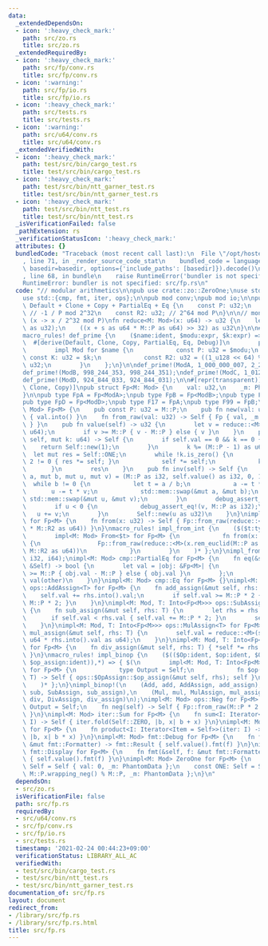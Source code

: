 ```yaml
---
data:
  _extendedDependsOn:
  - icon: ':heavy_check_mark:'
    path: src/zo.rs
    title: src/zo.rs
  _extendedRequiredBy:
  - icon: ':heavy_check_mark:'
    path: src/fp/conv.rs
    title: src/fp/conv.rs
  - icon: ':warning:'
    path: src/fp/io.rs
    title: src/fp/io.rs
  - icon: ':heavy_check_mark:'
    path: src/tests.rs
    title: src/tests.rs
  - icon: ':warning:'
    path: src/u64/conv.rs
    title: src/u64/conv.rs
  _extendedVerifiedWith:
  - icon: ':heavy_check_mark:'
    path: test/src/bin/cargo_test.rs
    title: test/src/bin/cargo_test.rs
  - icon: ':heavy_check_mark:'
    path: test/src/bin/ntt_garner_test.rs
    title: test/src/bin/ntt_garner_test.rs
  - icon: ':heavy_check_mark:'
    path: test/src/bin/ntt_test.rs
    title: test/src/bin/ntt_test.rs
  _isVerificationFailed: false
  _pathExtension: rs
  _verificationStatusIcon: ':heavy_check_mark:'
  attributes: {}
  bundledCode: "Traceback (most recent call last):\n  File \"/opt/hostedtoolcache/Python/3.9.2/x64/lib/python3.9/site-packages/onlinejudge_verify/documentation/build.py\"\
    , line 71, in _render_source_code_stat\n    bundled_code = language.bundle(stat.path,\
    \ basedir=basedir, options={'include_paths': [basedir]}).decode()\n  File \"/opt/hostedtoolcache/Python/3.9.2/x64/lib/python3.9/site-packages/onlinejudge_verify/languages/user_defined.py\"\
    , line 68, in bundle\n    raise RuntimeError('bundler is not specified: {}'.format(path.as_posix()))\n\
    RuntimeError: bundler is not specified: src/fp.rs\n"
  code: "// modular arithmetics\n\npub use crate::zo::ZeroOne;\nuse std::marker::PhantomData;\n\
    use std::{cmp, fmt, iter, ops};\n\npub mod conv;\npub mod io;\n\npub trait Mod:\
    \ Default + Clone + Copy + PartialEq + Eq {\n    const P: u32;\n    const K: u32;\
    \ // -1 / P mod 2^32\n    const R2: u32; // 2^64 mod P\n}\n\n// montgomery reduction\
    \ (x -> x / 2^32 mod P)\nfn reduce<M: Mod>(x: u64) -> u32 {\n    let s = M::K.wrapping_mul(x\
    \ as u32);\n    ((x + s as u64 * M::P as u64) >> 32) as u32\n}\n\n#[macro_export]\n\
    macro_rules! def_prime {\n    ($name:ident, $modu:expr, $k:expr) => {\n      \
    \  #[derive(Default, Clone, Copy, PartialEq, Eq, Debug)]\n        pub struct $name;\n\
    \        impl Mod for $name {\n            const P: u32 = $modu;\n           \
    \ const K: u32 = $k;\n            const R2: u32 = ((1_u128 << 64) % $modu) as\
    \ u32;\n        }\n    };\n}\n\ndef_prime!(ModA, 1_000_000_007, 2_226_617_417);\n\
    def_prime!(ModB, 998_244_353, 998_244_351);\ndef_prime!(ModC, 1_012_924_417, 1_012_924_415);\n\
    def_prime!(ModD, 924_844_033, 924_844_031);\n\n#[repr(transparent)]\n#[derive(Default,\
    \ Clone, Copy)]\npub struct Fp<M: Mod> {\n    val: u32,\n    _m: PhantomData<M>,\n\
    }\n\npub type FpA = Fp<ModA>;\npub type FpB = Fp<ModB>;\npub type FpC = Fp<ModC>;\n\
    pub type FpD = Fp<ModD>;\npub type F17 = FpA;\npub type F99 = FpB;\n\nimpl<M:\
    \ Mod> Fp<M> {\n    pub const P: u32 = M::P;\n    pub fn new(val: u32) -> Self\
    \ { val.into() }\n    fn from_raw(val: u32) -> Self { Fp { val, _m: PhantomData\
    \ } }\n    pub fn value(self) -> u32 {\n        let v = reduce::<M>(self.val as\
    \ u64);\n        if v >= M::P { v - M::P } else { v }\n    }\n    pub fn pow(mut\
    \ self, mut k: u64) -> Self {\n        if self.val == 0 && k == 0 {\n        \
    \    return Self::new(1);\n        }\n        k %= (M::P - 1) as u64;\n      \
    \  let mut res = Self::ONE;\n        while !k.is_zero() {\n            if k %\
    \ 2 != 0 { res *= self; }\n            self *= self;\n            k >>= 1;\n \
    \       }\n        res\n    }\n    pub fn inv(self) -> Self {\n        let (mut\
    \ a, mut b, mut u, mut v) = (M::P as i32, self.value() as i32, 0, 1);\n      \
    \  while b != 0 {\n            let t = a / b;\n            a -= t * b;\n     \
    \       u -= t * v;\n            std::mem::swap(&mut a, &mut b);\n           \
    \ std::mem::swap(&mut u, &mut v);\n        }\n        debug_assert_eq!(a, 1);\n\
    \        if u < 0 {\n            debug_assert_eq!(v, M::P as i32);\n         \
    \   u += v;\n        }\n        Self::new(u as u32)\n    }\n}\nimpl<M: Mod> From<u32>\
    \ for Fp<M> {\n    fn from(x: u32) -> Self { Fp::from_raw(reduce::<M>(x as u64\
    \ * M::R2 as u64)) }\n}\nmacro_rules! impl_from_int {\n    ($($t:ty),*) => { $(\n\
    \        impl<M: Mod> From<$t> for Fp<M> {\n            fn from(x: $t) -> Self\
    \ {\n                Fp::from_raw(reduce::<M>(x.rem_euclid(M::P as _) as u64 *\
    \ M::R2 as u64))\n            }\n        }\n    )* };\n}\nimpl_from_int!(u64,\
    \ i32, i64);\nimpl<M: Mod> cmp::PartialEq for Fp<M> {\n    fn eq(&self, other:\
    \ &Self) -> bool {\n        let val = |obj: &Fp<M>| {\n            if obj.val\
    \ >= M::P { obj.val - M::P } else { obj.val }\n        };\n        val(self) ==\
    \ val(other)\n    }\n}\nimpl<M: Mod> cmp::Eq for Fp<M> {}\nimpl<M: Mod, T: Into<Fp<M>>>\
    \ ops::AddAssign<T> for Fp<M> {\n    fn add_assign(&mut self, rhs: T) {\n    \
    \    self.val += rhs.into().val;\n        if self.val >= M::P * 2 { self.val -=\
    \ M::P * 2; }\n    }\n}\nimpl<M: Mod, T: Into<Fp<M>>> ops::SubAssign<T> for Fp<M>\
    \ {\n    fn sub_assign(&mut self, rhs: T) {\n        let rhs = rhs.into();\n \
    \       if self.val < rhs.val { self.val += M::P * 2; }\n        self.val -= rhs.val;\n\
    \    }\n}\nimpl<M: Mod, T: Into<Fp<M>>> ops::MulAssign<T> for Fp<M> {\n    fn\
    \ mul_assign(&mut self, rhs: T) {\n        self.val = reduce::<M>(self.val as\
    \ u64 * rhs.into().val as u64);\n    }\n}\nimpl<M: Mod, T: Into<Fp<M>>> ops::DivAssign<T>\
    \ for Fp<M> {\n    fn div_assign(&mut self, rhs: T) { *self *= rhs.into().inv();\
    \ }\n}\nmacro_rules! impl_binop {\n    ($(($Op:ident, $op:ident, $OpAssign:ident,\
    \ $op_assign:ident)),*) => { $(\n        impl<M: Mod, T: Into<Fp<M>>> ops::$Op<T>\
    \ for Fp<M> {\n            type Output = Self;\n            fn $op(mut self, rhs:\
    \ T) -> Self { ops::$OpAssign::$op_assign(&mut self, rhs); self }\n        }\n\
    \    )* };\n}\nimpl_binop!(\n    (Add, add, AddAssign, add_assign),\n    (Sub,\
    \ sub, SubAssign, sub_assign),\n    (Mul, mul, MulAssign, mul_assign),\n    (Div,\
    \ div, DivAssign, div_assign)\n);\nimpl<M: Mod> ops::Neg for Fp<M> {\n    type\
    \ Output = Self;\n    fn neg(self) -> Self { Fp::from_raw(M::P * 2 - self.val)\
    \ }\n}\nimpl<M: Mod> iter::Sum for Fp<M> {\n    fn sum<I: Iterator<Item = Self>>(iter:\
    \ I) -> Self { iter.fold(Self::ZERO, |b, x| b + x) }\n}\nimpl<M: Mod> iter::Product\
    \ for Fp<M> {\n    fn product<I: Iterator<Item = Self>>(iter: I) -> Self { iter.fold(Self::ONE,\
    \ |b, x| b * x) }\n}\nimpl<M: Mod> fmt::Debug for Fp<M> {\n    fn fmt(&self, f:\
    \ &mut fmt::Formatter) -> fmt::Result { self.value().fmt(f) }\n}\nimpl<M: Mod>\
    \ fmt::Display for Fp<M> {\n    fn fmt(&self, f: &mut fmt::Formatter) -> fmt::Result\
    \ { self.value().fmt(f) }\n}\nimpl<M: Mod> ZeroOne for Fp<M> {\n    const ZERO:\
    \ Self = Self { val: 0, _m: PhantomData };\n    const ONE: Self = Self { val:\
    \ M::P.wrapping_neg() % M::P, _m: PhantomData };\n}\n"
  dependsOn:
  - src/zo.rs
  isVerificationFile: false
  path: src/fp.rs
  requiredBy:
  - src/u64/conv.rs
  - src/fp/conv.rs
  - src/fp/io.rs
  - src/tests.rs
  timestamp: '2021-02-24 00:44:23+09:00'
  verificationStatus: LIBRARY_ALL_AC
  verifiedWith:
  - test/src/bin/cargo_test.rs
  - test/src/bin/ntt_test.rs
  - test/src/bin/ntt_garner_test.rs
documentation_of: src/fp.rs
layout: document
redirect_from:
- /library/src/fp.rs
- /library/src/fp.rs.html
title: src/fp.rs
---
```

